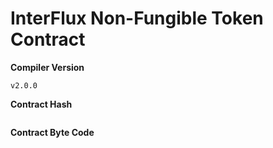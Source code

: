 ﻿# InterFlux Non-Fungible Token Contract

**Compiler Version**
```
v2.0.0
```
**Contract Hash**
```

```

**Contract Byte Code**
```

```

